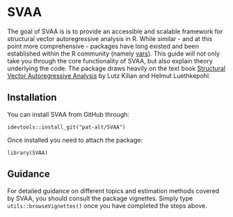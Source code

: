 <!-- README.md is generated from README.Rmd. Please edit that file -->
SVAA
====

The goal of SVAA is is to provide an accessible and scalable framework
for structural vector autoregressive analysis in R. While similar - and
at this point more comprehensive - packages have long existed and been
established within the R community (namely
[vars](https://cran.r-project.org/web/packages/vars/vars.pdf)). This guide will not only take you through the core
functionality of SVAA, but also explain theory underlying the code. The
package draws heavily on the text book [Structural Vector Autoregressive
Analysis](https://sites.google.com/site/lkilian2019/textbook) by Lutz
Kilian and Helmut Luethkepohl.

Installation
------------

You can install SVAA from GitHub through:

    idevtools::install_git("pat-alt/SVAA")

Once installed you need to attach the package:

    library(SVAA)

Guidance
--------

For detailed guidance on different topics and estimation methods covered
by SVAA, you should consult the package vignettes. Simply type
`utils::browseVignettes()` once you have completed the steps above.
